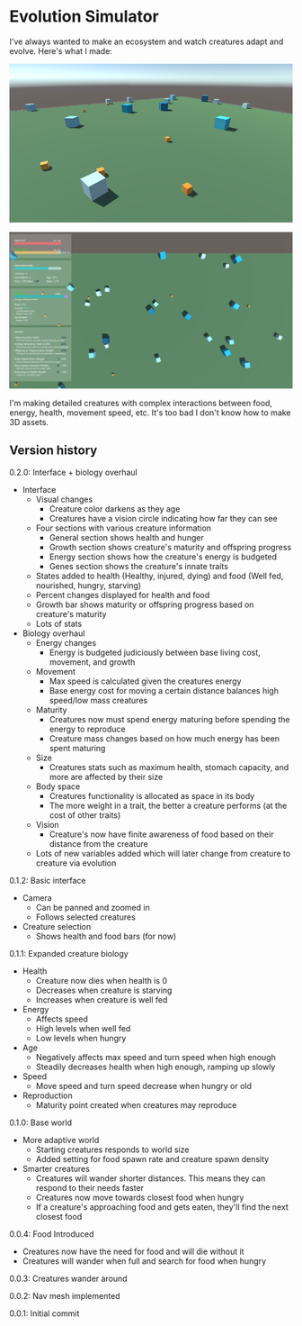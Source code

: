 # Evolution Simulator
I've always wanted to make an ecosystem and watch creatures adapt and evolve. Here's what I made:

![Scene](https://github.com/jaldridg/EvolutionSimulator/blob/main/Screenshots/Scene.png)

![GUI](https://github.com/jaldridg/EvolutionSimulator/blob/main/Screenshots/GUI.png)

I'm making detailed creatures with complex interactions between food, energy, health, movement speed, etc. It's too bad I don't know how to make 3D assets.

## Version history
0.2.0: Interface + biology overhaul
- Interface
    - Visual changes
        - Creature color darkens as they age
        - Creatures have a vision circle indicating how far they can see
    - Four sections with various creature information
        - General section shows health and hunger
        - Growth section shows creature's maturity and offspring progress
        - Energy section shows how the creature's energy is budgeted
        - Genes section shows the creature's innate traits
    - States added to health (Healthy, injured, dying) and food (Well fed, nourished, hungry, starving)
    - Percent changes displayed for health and food
    - Growth bar shows maturity or offspring progress based on creature's maturity
    - Lots of stats
- Biology overhaul
    - Energy changes
        - Energy is budgeted judiciously between base living cost, movement, and growth 
    - Movement
        - Max speed is calculated given the creatures energy
        - Base energy cost for moving a certain distance balances high speed/low mass creatures
    - Maturity
        - Creatures now must spend energy maturing before spending the energy to reproduce
        - Creature mass changes based on how much energy has been spent maturing
    - Size
        - Creatures stats such as maximum health, stomach capacity, and more are affected by their size
    - Body space
        - Creatures functionality is allocated as space in its body
        - The more weight in a trait, the better a creature performs (at the cost of other traits)
    - Vision
        - Creature's now have finite awareness of food based on their distance from the creature
    - Lots of new variables added which will later change from creature to creature via evolution
    
0.1.2: Basic interface
- Camera
    - Can be panned and zoomed in
    - Follows selected creatures
- Creature selection
    - Shows health and food bars (for now)

0.1.1: Expanded creature biology
- Health
    - Creature now dies when health is 0
    - Decreases when creature is starving
    - Increases when creature is well fed
- Energy
    - Affects speed
    - High levels when well fed
    - Low levels when hungry
- Age
    - Negatively affects max speed and turn speed when high enough
    - Steadily decreases health when high enough, ramping up slowly
- Speed
    - Move speed and turn speed decrease when hungry or old
- Reproduction
    - Maturity point created when creatures may reproduce

0.1.0: Base world
- More adaptive world
    - Starting creatures responds to world size
    - Added setting for food spawn rate and creature spawn density
- Smarter creatures
    - Creatures will wander shorter distances. This means they can respond to their needs faster
    - Creatures now move towards closest food when hungry
    - If a creature's approaching food and gets eaten, they'll find the next closest food

0.0.4: Food Introduced
- Creatures now have the need for food and will die without it
- Creatures will wander when full and search for food when hungry

0.0.3: Creatures wander around

0.0.2: Nav mesh implemented

0.0.1: Initial commit
